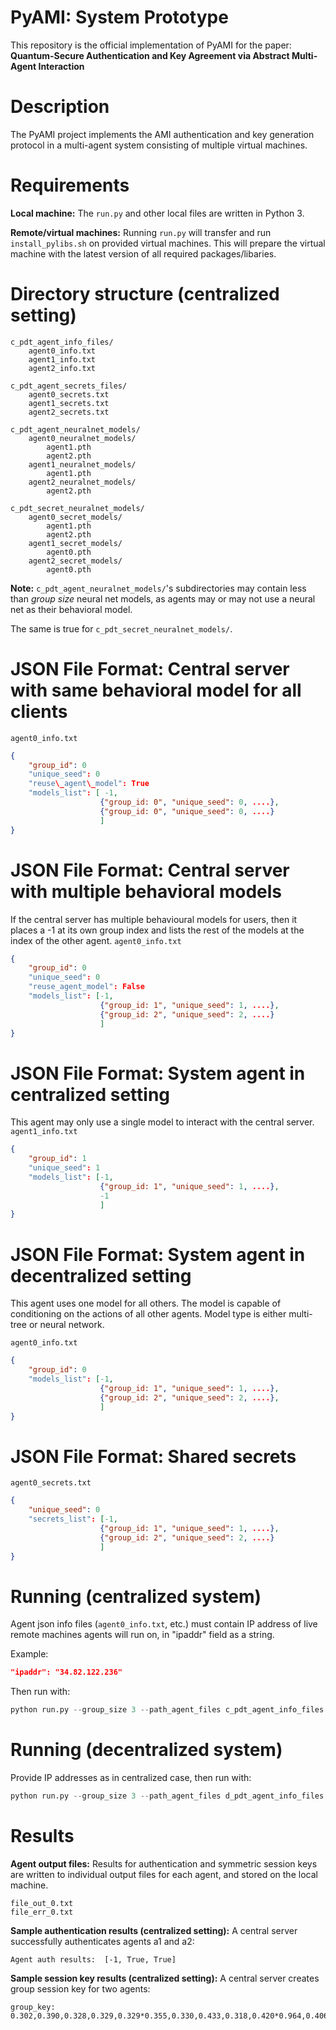 # PyAMI: System Prototype
This repository is the official implementation of PyAMI for the paper: 
**Quantum-Secure Authentication and Key Agreement via Abstract Multi-Agent Interaction**

# Description
The PyAMI project implements the AMI authentication and key generation protocol in a multi-agent system consisting of multiple virtual machines. 

# Requirements
**Local machine:**
The `run.py` and other local files are written in Python 3. 

**Remote/virtual machines:**
Running `run.py` will transfer and run `install_pylibs.sh` on provided virtual machines.
This will prepare the virtual machine with the latest version of all required packages/libaries.

# Directory structure (centralized setting)
    c_pdt_agent_info_files/
        agent0_info.txt
        agent1_info.txt
        agent2_info.txt
        
    c_pdt_agent_secrets_files/
        agent0_secrets.txt
        agent1_secrets.txt
        agent2_secrets.txt
        
    c_pdt_agent_neuralnet_models/
        agent0_neuralnet_models/
            agent1.pth
            agent2.pth
        agent1_neuralnet_models/
            agent1.pth
        agent2_neuralnet_models/
            agent2.pth
            
    c_pdt_secret_neuralnet_models/
        agent0_secret_models/
            agent1.pth
            agent2.pth
        agent1_secret_models/
            agent0.pth
        agent2_secret_models/
            agent0.pth

**Note:** `c_pdt_agent_neuralnet_models/`'s subdirectories may contain less than *group size* neural net models, as agents may or may not use a neural net as their behavioral model.

The same is true for `c_pdt_secret_neuralnet_models/`.

# JSON File Format: Central server with same behavioral model for all clients
`agent0_info.txt`
```json
{
    "group_id": 0
    "unique_seed": 0
    "reuse\_agent\_model": True
    "models_list": [ -1,
                    {"group_id: 0", "unique_seed": 0, ....},
                    {"group_id: 0", "unique_seed": 0, ....}
                    ]
}
```
# JSON File Format: Central server with multiple behavioral models
If the central server has multiple behavioural models for users, then it places a -1 at its own group index and lists the rest of the models at the index of the other agent. 
`agent0_info.txt`
```json
{
    "group_id": 0
    "unique_seed": 0
    "reuse_agent_model": False
    "models_list": [-1,
                    {"group_id: 1", "unique_seed": 1, ....},
                    {"group_id: 2", "unique_seed": 2, ....}
                    ]
}
```

# JSON File Format: System agent in centralized setting
This agent may only use a single model to interact with the central server.
`agent1_info.txt`
```json
{
    "group_id": 1
    "unique_seed": 1
    "models_list": [-1,
                    {"group_id: 1", "unique_seed": 1, ....},
                    -1
                    ]
}
```
# JSON File Format: System agent in decentralized setting
This agent uses one model for all others. The model is capable of conditioning on the actions of all other agents. Model type is either multi-tree or neural network.

`agent0_info.txt`
```json
{
    "group_id": 0
    "models_list": [-1,
                    {"group_id: 1", "unique_seed": 1, ....},
                    {"group_id: 2", "unique_seed": 2, ....},
                    ]
}
```
# JSON File Format: Shared secrets 
`agent0_secrets.txt`
```json
{
    "unique_seed": 0
    "secrets_list": [-1,
                    {"group_id: 1", "unique_seed": 1, ....},
                    {"group_id: 2", "unique_seed": 2, ....}
                    ]
}
```
    
# Running (centralized system)
Agent json info files (`agent0_info.txt`, etc.) must contain IP address of live remote machines agents will run on, in "ipaddr" field as a string. 

Example:
```json
"ipaddr": "34.82.122.236"
```

Then run with:
```python
python run.py --group_size 3 --path_agent_files c_pdt_agent_info_files --path_shared_secrets c_pdt_shared_secret_files --path_neuralnet_models c_pdt_agent_neuralnet_models --path_secret_neuralnets c_pdt_secret_neuralnet_models --system_type centralized
```

# Running (decentralized system)
Provide IP addresses as in centralized case, then run with:

```python
python run.py --group_size 3 --path_agent_files d_pdt_agent_info_files --path_shared_secrets d_pdt_shared_secret_files --path_neuralnet_models d_pdt_agent_neuralnet_models --path_secret_neuralnets d_pdt_secret_neuralnet_models --system_type decentralized
```
    
# Results

**Agent output files:**
Results for authentication and symmetric session keys are written to individual output files for each agent, and stored on the local machine. 
```
file_out_0.txt
file_err_0.txt
```

**Sample authentication results (centralized setting):**
A central server successfully authenticates agents a1 and a2:
```
Agent auth results:  [-1, True, True]
```

**Sample session key results (centralized setting):**
A central server creates group session key for two agents:
```
group_key: 0.302,0.390,0.328,0.329,0.329*0.355,0.330,0.433,0.318,0.420*0.964,0.406,0.786,0.881,0.900*0.533,0.676,0.844,0.844,0.972
```